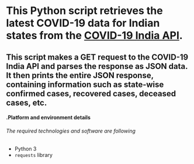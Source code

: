 # This Python script retrieves the latest COVID-19 data for Indian states from the [COVID-19 India API](https://data.covid19india.org/v4/min/timeseries.min.json).
## This script makes a GET request to the COVID-19 India API and parses the response as JSON data. It then prints the entire JSON response, containing information such as state-wise confirmed cases, recovered cases, deceased cases, etc.

#### .Platform and environment details
###### The required technologies and software are following
- Python 3
- `requests` library
